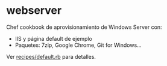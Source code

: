 # webserver

Chef cookbook de aprovisionamiento de Windows Server con:

* IIS y página default de ejemplo
* Paquetes: 7zip, Google Chrome, Git for Windows...

Ver [recipes/default.rb](recipes/default.rb) para detalles.




